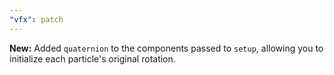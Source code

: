 ```yaml
---
"vfx": patch
---
```


**New:** Added `quaternion` to the components passed to `setup`, allowing you to initialize each particle's original rotation.
